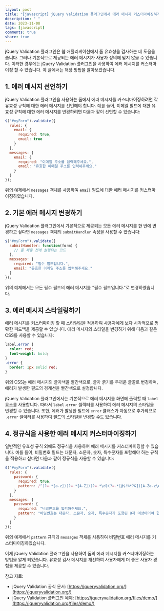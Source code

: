 ```yaml
---
layout: post
title: "[javascript] jQuery Validation 플러그인에서 에러 메시지 커스터마이징하기"
description: " "
date: 2023-11-08
tags: [javascript]
comments: true
share: true
---
```


jQuery Validation 플러그인은 웹 애플리케이션에서 폼 유효성을 검사하는 데 도움을 줍니다. 그러나 기본적으로 제공되는 에러 메시지가 사용자 정의에 맞지 않을 수 있습니다. 이러한 경우에는 jQuery Validation 플러그인을 사용하여 에러 메시지를 커스터마이징 할 수 있습니다. 이 글에서는 해당 방법을 알아보겠습니다.

## 1. 에러 메시지 선언하기

jQuery Validation 플러그인을 사용하는 폼에서 에러 메시지를 커스터마이징하려면 각 유효성 규칙에 대한 에러 메시지를 선언해야 합니다. 예를 들어, 이메일 필드에 대한 유효성 규칙에 대한 에러 메시지를 변경하려면 다음과 같이 선언할 수 있습니다:

```javascript
$("#myForm").validate({
  rules: {
    email: {
      required: true,
      email: true
    }
  },
  messages: {
    email: {
      required: "이메일 주소를 입력해주세요.",
      email: "유효한 이메일 주소를 입력해주세요."
    }
  }
});
```

위의 예제에서 `messages` 객체를 사용하여 `email` 필드에 대한 에러 메시지를 커스터마이징하였습니다.

## 2. 기본 에러 메시지 변경하기

jQuery Validation 플러그인에서 기본적으로 제공되는 모든 에러 메시지를 한 번에 변경하고 싶다면 `messages` 객체의 `submitHandler` 속성을 사용할 수 있습니다:

```javascript
$("#myForm").validate({
  submitHandler: function(form) {
    // 폼 제출 전에 실행되는 코드
  },
  messages: {
    required: "필수 필드입니다.",
    email: "유효한 이메일 주소를 입력해주세요."
  }
});
```

위의 예제에서는 모든 필수 필드의 에러 메시지를 "필수 필드입니다."로 변경하였습니다.

## 3. 에러 메시지 스타일링하기

에러 메시지를 커스터마이징 할 때 스타일링을 적용하여 사용자에게 보다 시각적으로 명확한 피드백을 제공할 수 있습니다. 에러 메시지의 스타일을 변경하기 위해 다음과 같은 CSS를 사용할 수 있습니다:

```css
label.error {
  color: red;
  font-weight: bold;
}
.error {
  border: 1px solid red;
}
```

위의 CSS는 에러 메시지의 글자색을 빨간색으로, 글자 굵기를 두꺼운 글꼴로 변경하며, 에러가 발생한 필드의 경계선을 빨간색으로 설정합니다.

jQuery Validation 플러그인에서는 기본적으로 에러 메시지를 화면에 출력할 때 `label` 요소를 사용합니다. 따라서 `label.error` 셀렉터를 사용하여 에러 메시지의 스타일을 변경할 수 있습니다. 또한, 에러가 발생한 필드에 `error` 클래스가 자동으로 추가되므로 `.error` 셀렉터를 사용하여 필드의 스타일을 변경할 수도 있습니다.

## 4. 정규식을 사용한 에러 메시지 커스터마이징하기

일반적인 유효성 규칙 외에도 정규식을 사용하여 에러 메시지를 커스터마이징할 수 있습니다. 예를 들어, 비밀번호 필드는 대문자, 소문자, 숫자, 특수문자를 포함해야 하는 규칙을 적용하고 싶다면 다음과 같이 정규식을 사용할 수 있습니다:

```javascript
$("#myForm").validate({
  rules: {
    password: {
      required: true,
      pattern: /^(?=.*[a-z])(?=.*[A-Z])(?=.*\d)(?=.*[@$!%*?&])[A-Za-z\d@$!%*?&]{8,}$/
    }
  },
  messages: {
    password: {
      required: "비밀번호를 입력해주세요.",
      pattern: "비밀번호는 대문자, 소문자, 숫자, 특수문자가 포함된 8자 이상이어야 합니다."
    }
  }
});
```

위의 예제에서 `pattern` 규칙과 `messages` 객체를 사용하여 비밀번호 에러 메시지를 커스터마이징하였습니다.

이제 jQuery Validation 플러그인을 사용하여 폼의 에러 메시지를 커스터마이징하는 방법을 알게 되었습니다. 유효성 검사 메시지를 개선하여 사용자에게 더 좋은 사용자 경험을 제공할 수 있습니다.

참고 자료:
- jQuery Validation 공식 문서: [https://jqueryvalidation.org/](https://jqueryvalidation.org/)
- jQuery Validation 플러그인 예제: [https://jqueryvalidation.org/files/demo/](https://jqueryvalidation.org/files/demo/)